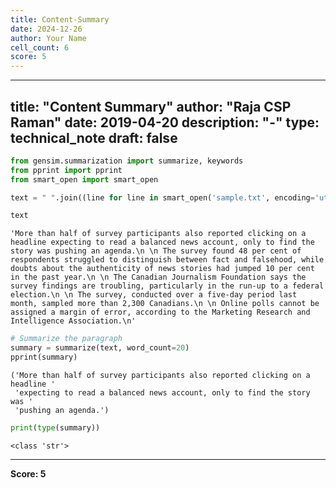 ```yaml
---
title: Content-Summary
date: 2024-12-26
author: Your Name
cell_count: 6
score: 5
---
```


---
title: "Content Summary"
author: "Raja CSP Raman"
date: 2019-04-20
description: "-"
type: technical_note
draft: false
---

```python
from gensim.summarization import summarize, keywords
from pprint import pprint
from smart_open import smart_open
```


```python
text = " ".join((line for line in smart_open('sample.txt', encoding='utf-8')))
```


```python
text
```




    'More than half of survey participants also reported clicking on a headline expecting to read a balanced news account, only to find the story was pushing an agenda.\n \n The survey found 48 per cent of respondents struggled to distinguish between fact and falsehood, while doubts about the authenticity of news stories had jumped 10 per cent in the past year.\n \n The Canadian Journalism Foundation says the survey findings are troubling, particularly in the run-up to a federal election.\n \n The survey, conducted over a five-day period last month, sampled more than 2,300 Canadians.\n \n Online polls cannot be assigned a margin of error, according to the Marketing Research and Intelligence Association.\n'




```python
# Summarize the paragraph
summary = summarize(text, word_count=20)
pprint(summary)
```

    ('More than half of survey participants also reported clicking on a headline '
     'expecting to read a balanced news account, only to find the story was '
     'pushing an agenda.')



```python
print(type(summary))
```

    <class 'str'>



---
**Score: 5**